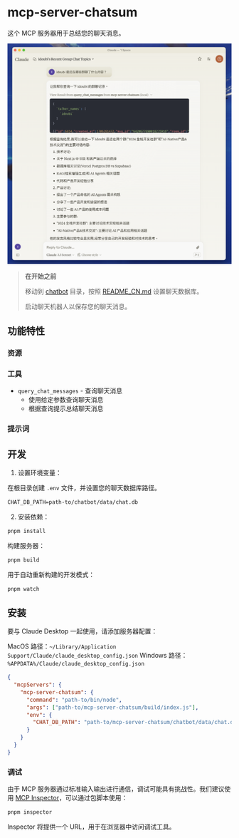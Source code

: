 # mcp-server-chatsum

这个 MCP 服务器用于总结您的聊天消息。

![预览](./preview.png)

> **在开始之前**
>
> 移动到 [chatbot](./chatbot) 目录，按照 [README_CN.md](./chatbot/README_CN.md) 设置聊天数据库。
>
> 启动聊天机器人以保存您的聊天消息。

## 功能特性

### 资源

### 工具

- `query_chat_messages` - 查询聊天消息
  - 使用给定参数查询聊天消息
  - 根据查询提示总结聊天消息

### 提示词

## 开发

1. 设置环境变量：

在根目录创建 `.env` 文件，并设置您的聊天数据库路径。

```txt
CHAT_DB_PATH=path-to/chatbot/data/chat.db
```

2. 安装依赖：

```bash
pnpm install
```

构建服务器：

```bash
pnpm build
```

用于自动重新构建的开发模式：

```bash
pnpm watch
```

## 安装

要与 Claude Desktop 一起使用，请添加服务器配置：

MacOS 路径：`~/Library/Application Support/Claude/claude_desktop_config.json`
Windows 路径：`%APPDATA%/Claude/claude_desktop_config.json`

```json
{
  "mcpServers": {
    "mcp-server-chatsum": {
      "command": "path-to/bin/node",
      "args": ["path-to/mcp-server-chatsum/build/index.js"],
      "env": {
        "CHAT_DB_PATH": "path-to/mcp-server-chatsum/chatbot/data/chat.db"
      }
    }
  }
}
```

### 调试

由于 MCP 服务器通过标准输入输出进行通信，调试可能具有挑战性。我们建议使用 [MCP Inspector](https://github.com/modelcontextprotocol/inspector)，可以通过包脚本使用：

```bash
pnpm inspector
```

Inspector 将提供一个 URL，用于在浏览器中访问调试工具。
